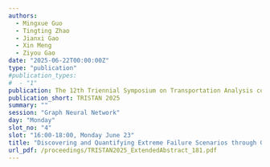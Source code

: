 ```yaml
---
authors:
  - Mingxue Guo
  - Tingting Zhao
  - Jianxi Gao
  - Xin Meng
  - Ziyou Gao
date: "2025-06-22T00:00:00Z"
type: "publication"
#publication_types:
#  - "1"
publication: The 12th Triennial Symposium on Transportation Analysis conference
publication_short: TRISTAN 2025
summary: ""
session: "Graph Neural Network"
day: "Monday"
slot_no: "4"
slot: "16:00-18:00, Monday June 23"
title: "Discovering and Quantifying Extreme Failure Scenarios through Graph Learning for Road Transportation Systems"
url_pdf: /proceedings/TRISTAN2025_ExtendedAbstract_181.pdf
---
```

